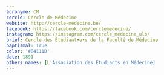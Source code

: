 ```yaml
---
acronyme: CM
cercle: Cercle de Médecine
website: http://cercle-medecine.be/
facebook: https://facebook.com/cerclemedecine/
instagram: https://instagram.com/cercle_medecine_ulb/
brief: Cercle des Étudiant•e•s de la Faculté de Médecine
baptismal: True
color: '#B4111D'
date: 1891
others_names: [L'Association des Étudiants en Médecine]
---
```

